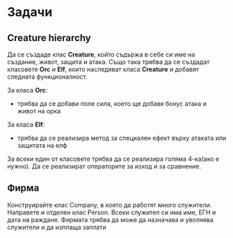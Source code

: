 # Задачи

## Creature hierarchy

Да се създаде клас **Creature**, който съдържа в себе си име на създание, живот, защита и атака. Също така трябва да се създадат класовете **Orc** и **Elf**, които наследяват класа **Creature** и добавят следната функционалност.

За класа **Orc**:

 * трябва да се добави поле сила, което ще добавя бонус атака и живот на орка
 
За класа **Elf**:

 * трябва да се реализира метод за специален ефект върху атаката или защитата на елф

За всеки един от класовете трябва да се реализира голяма 4-ка(ако е нужно). Да се реализират операторите за изход и за сравнение.

## Фирма
Конструирайте клас Company, в която да работят много служители. Направете и отделен клас Person.
Всеки служител си има име, ЕГН и дата на раждане.
Фирмата трябва да може да назначава и уволнява служители и да изплаща заплати 
